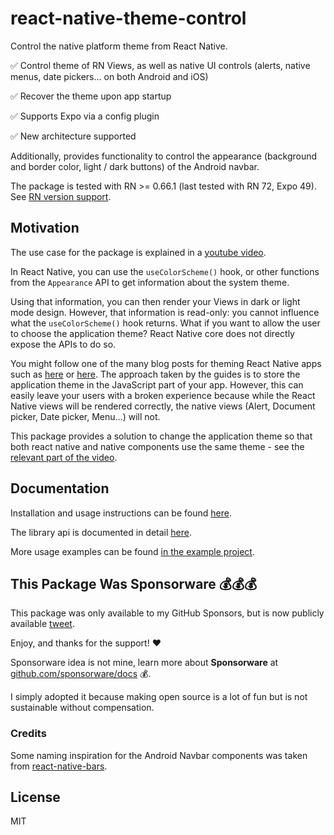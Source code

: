# react-native-theme-control

Control the native platform theme from React Native.

✅ Control theme of RN Views, as well as native UI controls (alerts, native menus, date pickers... on both Android and iOS)

✅ Recover the theme upon app startup

✅ Supports Expo via a config plugin

✅ New architecture supported

Additionally, provides functionality to control the appearance (background and border color, light / dark buttons) of the Android navbar.

The package is tested with RN >= 0.66.1 (last tested with RN 72, Expo 49). See [RN version support](docs/install.md).

## Motivation

The use case for the package is explained in a [youtube video](https://youtu.be/NNYQj_T0Sf8).

In React Native, you can use the `useColorScheme()` hook, or other functions from the `Appearance` API to get information about the system theme.

Using that information, you can then render your Views in dark or light mode design. However, that information is read-only: you cannot influence what the `useColorScheme()` hook returns. What if you want to allow the user to choose the application theme? React Native core does not directly expose the APIs to do so.

You might follow one of the many blog posts for theming React Native apps such as [here](https://blog.logrocket.com/comprehensive-guide-dark-mode-react-native/#dark-mode-react-native-using-context-api) or [here](https://medium.com/@ratebseirawan/react-native-dark-mode-done-right-13f83b39a4ca). The approach taken by the guides is to store the application theme in the JavaScript part of your app. However, this can easily leave your users with a broken experience because while the React Native views will be rendered correctly, the native views (Alert, Document picker, Date picker, Menu...) will not.

This package provides a solution to change the application theme so that both react native and native components use the same theme - see the [relevant part of the video](https://youtu.be/NNYQj_T0Sf8?t=73).

## Documentation

Installation and usage instructions can be found [here](./docs/install.md).

The library api is documented in detail [here](./docs/readme-internal.md).

More usage examples can be found [in the example project](./example).

## This Package Was Sponsorware 💰💰💰

This package was only available to my GitHub Sponsors, but is now publicly available [tweet](https://twitter.com/vonovak/status/1671786982136004609).

Enjoy, and thanks for the support! ❤️

Sponsorware idea is not mine, learn more about **Sponsorware** at [github.com/sponsorware/docs](https://github.com/sponsorware/docs) 💰.

I simply adopted it because making open source is a lot of fun but is not sustainable without compensation.

### Credits

Some naming inspiration for the Android Navbar components was taken from [react-native-bars](https://github.com/zoontek/react-native-bars).

## License

MIT
